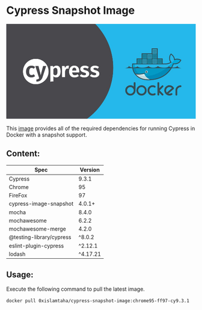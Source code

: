 # Cypress Snapshot Image
![orchestrator](photo.jpeg)

This [image](https://hub.docker.com/r/0xislamtaha/cypress-snapshot-image) provides all of the required dependencies for running Cypress in Docker with a snapshot support.

## Content:
Spec | Version 
--- | --- 
Cypress | 9.3.1
Chrome | 95
FireFox | 97
cypress-image-snapshot | 4.0.1+
mocha | 8.4.0
mochawesome | 6.2.2
mochawesome-merge | 4.2.0
@testing-library/cypress |  ^8.0.2
eslint-plugin-cypress  | ^2.12.1
lodash | ^4.17.21

## Usage:

Execute the following command to pull the latest image.

```bash
docker pull 0xislamtaha/cypress-snapshot-image:chrome95-ff97-cy9.3.1
```
